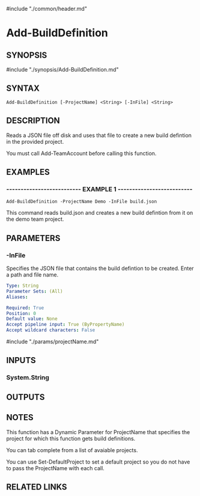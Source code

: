 #include "./common/header.md"

# Add-BuildDefinition

## SYNOPSIS
#include "./synopsis/Add-BuildDefinition.md"

## SYNTAX

```
Add-BuildDefinition [-ProjectName] <String> [-InFile] <String>
```

## DESCRIPTION
Reads a JSON file off disk and uses that file to create a new build defintion
in the provided project.

You must call Add-TeamAccount before calling this function.

## EXAMPLES

### -------------------------- EXAMPLE 1 --------------------------
```
Add-BuildDefinition -ProjectName Demo -InFile build.json
```

This command reads build.json and creates a new build defintion from it
on the demo team project.

## PARAMETERS

### -InFile
Specifies the JSON file that contains the build defintion to be created.
Enter
a path and file name.

```yaml
Type: String
Parameter Sets: (All)
Aliases: 

Required: True
Position: 0
Default value: None
Accept pipeline input: True (ByPropertyName)
Accept wildcard characters: False
```

#include "./params/projectName.md"

## INPUTS

### System.String

## OUTPUTS

## NOTES
This function has a Dynamic Parameter for ProjectName that specifies the
project for which this function gets build definitions.

You can tab complete from a list of avaiable projects.

You can use Set-DefaultProject to set a default project so you do not have
to pass the ProjectName with each call.

## RELATED LINKS

